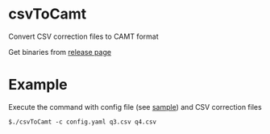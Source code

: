 # csvToCamt
Convert CSV correction files to CAMT format

Get binaries from [release page](https://github.com/krishnaprasadmg/csvToCamt/releases/tag/v0.1.3)

# Example

Execute the command with config file (see [sample](config.yaml)) and CSV correction files

```
$./csvToCamt -c config.yaml q3.csv q4.csv
```
